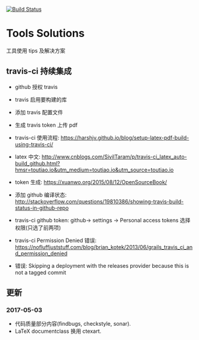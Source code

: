 [![Build Status](https://travis-ci.org/HereChen/Tools-Solutions.svg?branch=master)](https://travis-ci.org/HereChen/Tools-Solutions)

# Tools Solutions

工具使用 tips 及解决方案

## travis-ci 持续集成

- github 授权 travis
- travis 启用要构建的库
- 添加 travis 配置文件
- 生成 travis token 上传 pdf

- travis-ci 使用流程: <https://harshjv.github.io/blog/setup-latex-pdf-build-using-travis-ci/>
- latex 中文: <http://www.cnblogs.com/SivilTaram/p/travis-ci_latex_auto-build_github.html?hmsr=toutiao.io&utm_medium=toutiao.io&utm_source=toutiao.io>
- token 生成: <https://xuanwo.org/2015/08/12/OpenSourceBook/>
- 添加 github 编译状态: <http://stackoverflow.com/questions/19810386/showing-travis-build-status-in-github-repo>

- travis-ci github token: github-> settings -> Personal access tokens 选择权限(只选了前两项)
- travis-ci Permission Denied 错误: <https://nofluffjuststuff.com/blog/brian_kotek/2013/06/grails_travis_ci_and_permission_denied>
- 错误: Skipping a deployment with the releases provider because this is not a tagged commit

## 更新

### 2017-05-03

- 代码质量部分内容(findbugs, checkstyle, sonar).
- LaTeX documentclass 换用 ctexart.
